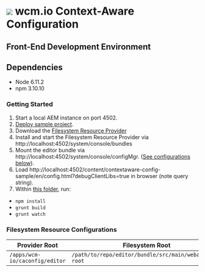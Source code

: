 <img src="https://wcm.io/images/favicon-16@2x.png"/> wcm.io Context-Aware Configuration
======

## Front-End Development Environment

## Dependencies

- Node 6.11.2
- npm 3.10.10

### Getting Started

1. Start a local AEM instance on port 4502.
2. [Deploy sample project](../../sample-app).
3. Download the [Filesystem Resource Provider](https://sling.apache.org/documentation/bundles/accessing-filesystem-resources-extensions-fsresource.html)
4. Install and start the Filesystem Resource Provider via http://localhost:4502/system/console/bundles
5. Mount the editor bundle via http://localhost:4502/system/console/configMgr. ([See configurations below](#filesystem-resource-configurations)).
6. Load http://localhost:4502/content/contextaware-config-sample/en/config.html?debugClientLibs=true in browser (note query string).
7. Within [this folder](./), run:
  * `npm install`
  * `grunt build`
  * `grunt watch`

### Filesystem Resource Configurations

| Provider Root                            | Filesystem Root                                               |
| ---------------------------------------- | ------------------------------------------------------------- |
| `/apps/wcm-io/caconfig/editor`           | `/path/to/repo/editor/bundle/src/main/webapp/app-root`        |
